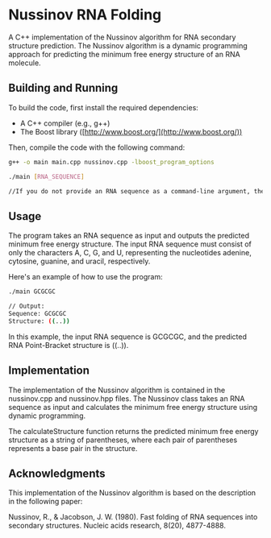 # Nussinov RNA Folding

A C++ implementation of the Nussinov algorithm for RNA secondary structure prediction. The Nussinov algorithm is a dynamic programming approach for predicting the minimum free energy structure of an RNA molecule.

## Building and Running

To build the code, first install the required dependencies:

- A C++ compiler (e.g., g++)
- The Boost library ([http://www.boost.org/](http://www.boost.org/))

Then, compile the code with the following command:

```bash
g++ -o main main.cpp nussinov.cpp -lboost_program_options

./main [RNA_SEQUENCE]

//If you do not provide an RNA sequence as a command-line argument, the program will prompt you to enter one.
```

## Usage
The program takes an RNA sequence as input and outputs the predicted minimum free energy structure. The input RNA sequence must consist of only the characters A, C, G, and U, representing the nucleotides adenine, cytosine, guanine, and uracil, respectively.

Here's an example of how to use the program:

```bash
./main GCGCGC

// Output:
Sequence: GCGCGC
Structure: ((..))
```
In this example, the input RNA sequence is GCGCGC, and the predicted RNA Point-Bracket structure is ((..)).

## Implementation

The implementation of the Nussinov algorithm is contained in the nussinov.cpp and nussinov.hpp files. The Nussinov class takes an RNA sequence as input and calculates the minimum free energy structure using dynamic programming.

The calculateStructure function returns the predicted minimum free energy structure as a string of parentheses, where each pair of parentheses represents a base pair in the structure.


## Acknowledgments
This implementation of the Nussinov algorithm is based on the description in the following paper:

Nussinov, R., & Jacobson, J. W. (1980). Fast folding of RNA sequences into secondary structures. Nucleic acids research, 8(20), 4877-4888.
